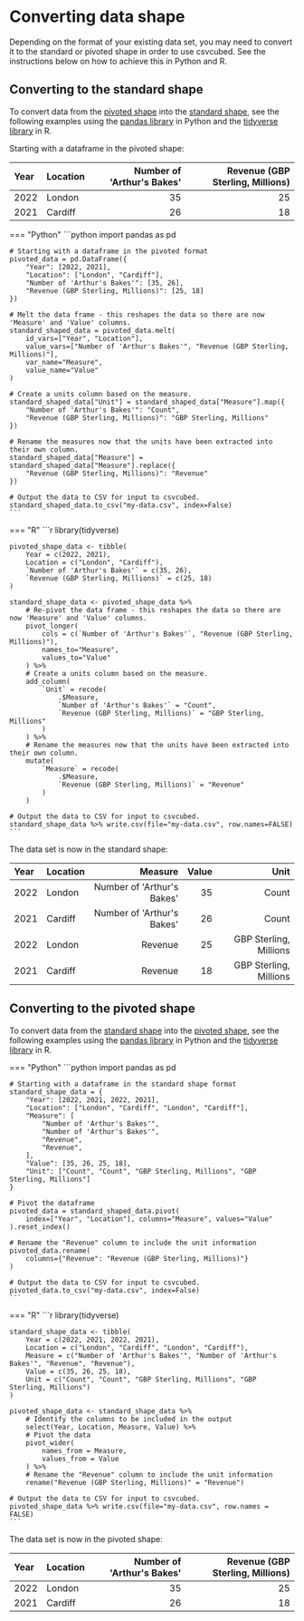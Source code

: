 # Converting data shape

Depending on the format of your existing data set, you may need to convert it to the standard or pivoted shape in order to use csvcubed. See the instructions below on how to achieve this in Python and R.

## Converting to the standard shape

To convert data from the [pivoted shape](./pivoted-shape.md) into the [standard shape](./standard-shape.md), see the following examples using the [pandas library](https://pandas.pydata.org/) in Python and the [tidyverse library](https://tidyverse.org/) in R.

Starting with a dataframe in the pivoted shape:

| Year | Location | Number of 'Arthur's Bakes' | Revenue (GBP Sterling, Millions) |
|:-----|:---------|---------------------------:|---------------------------------:|
| 2022 | London   |                         35 |                               25 |
| 2021 | Cardiff  |                         26 |                               18 |

=== "Python"
    ```python
    import pandas as pd

    # Starting with a dataframe in the pivoted format
    pivoted_data = pd.DataFrame({
        "Year": [2022, 2021],
        "Location": ["London", "Cardiff"],
        "Number of 'Arthur's Bakes'": [35, 26],
        "Revenue (GBP Sterling, Millions)": [25, 18]
    })

    # Melt the data frame - this reshapes the data so there are now 'Measure' and 'Value' columns.
    standard_shaped_data = pivoted_data.melt(
        id_vars=["Year", "Location"],
        value_vars=["Number of 'Arthur's Bakes'", "Revenue (GBP Sterling, Millions)"],
        var_name="Measure",
        value_name="Value"
    )

    # Create a units column based on the measure.
    standard_shaped_data["Unit"] = standard_shaped_data["Measure"].map({
        "Number of 'Arthur's Bakes'": "Count",
        "Revenue (GBP Sterling, Millions)": "GBP Sterling, Millions"
    })

    # Rename the measures now that the units have been extracted into their own column.
    standard_shaped_data["Measure"] = standard_shaped_data["Measure"].replace({
        "Revenue (GBP Sterling, Millions)": "Revenue"
    })

    # Output the data to CSV for input to csvcubed.
    standard_shaped_data.to_csv("my-data.csv", index=False)
    ```
=== "R"
    ```r
    library(tidyverse)

    pivoted_shape_data <- tibble(
        Year = c(2022, 2021),
        Location = c("London", "Cardiff"),
        `Number of 'Arthur's Bakes'` = c(35, 26),
        `Revenue (GBP Sterling, Millions)` = c(25, 18)
    )

    standard_shape_data <- pivoted_shape_data %>%
        # Re-pivot the data frame - this reshapes the data so there are now 'Measure' and 'Value' columns.
        pivot_longer(
            cols = c(`Number of 'Arthur's Bakes'`, "Revenue (GBP Sterling, Millions)"),
            names_to="Measure",
            values_to="Value"
        ) %>%
        # Create a units column based on the measure.
        add_column(
            `Unit` = recode(
                .$Measure,
                `Number of 'Arthur's Bakes'` = "Count",
                `Revenue (GBP Sterling, Millions)` = "GBP Sterling, Millions"
            )
        ) %>%
        # Rename the measures now that the units have been extracted into their own column.
        mutate(
            `Measure` = recode(
                .$Measure,
                `Revenue (GBP Sterling, Millions)` = "Revenue"
            )
        )

    # Output the data to CSV for input to csvcubed.
    standard_shape_data %>% write.csv(file="my-data.csv", row.names=FALSE)
    ```

The data set is now in the standard shape:

| Year | Location |                    Measure | Value |                   Unit |
|:-----|:---------|---------------------------:|------:|-----------------------:|
| 2022 | London   | Number of 'Arthur's Bakes' |    35 |                  Count |
| 2021 | Cardiff  | Number of 'Arthur's Bakes' |    26 |                  Count |
| 2022 | London   |                    Revenue |    25 | GBP Sterling, Millions |
| 2021 | Cardiff  |                    Revenue |    18 | GBP Sterling, Millions |

## Converting to the pivoted shape

To convert data from the [standard shape](./standard-shape.md) into the [pivoted shape](./pivoted-shape.md), see the following examples using the [pandas library](https://pandas.pydata.org/) in Python and the [tidyverse library](https://tidyverse.org/) in R.

=== "Python"
    ```python
    import pandas as pd

    # Starting with a dataframe in the standard shape format
    standard_shape_data = {
        "Year": [2022, 2021, 2022, 2021],
        "Location": ["London", "Cardiff", "London", "Cardiff"],
        "Measure": [
            "Number of 'Arthur's Bakes'",
            "Number of 'Arthur's Bakes'",
            "Revenue",
            "Revenue",
        ],
        "Value": [35, 26, 25, 18],
        "Unit": ["Count", "Count", "GBP Sterling, Millions", "GBP Sterling, Millions"]
    }

    # Pivot the dataframe
    pivoted_data = standard_shaped_data.pivot(
        index=["Year", "Location"], columns="Measure", values="Value"
    ).reset_index()

    # Rename the "Revenue" column to include the unit information
    pivoted_data.rename(
        columns={"Revenue": "Revenue (GBP Sterling, Millions)"}
    )

    # Output the data to CSV for input to csvcubed.
    pivoted_data.to_csv("my-data.csv", index=False)
    ```
=== "R"
    ```r
    library(tidyverse)

    standard_shape_data <- tibble(
        Year = c(2022, 2021, 2022, 2021),
        Location = c("London", "Cardiff", "London", "Cardiff"),
        Measure = c("Number of 'Arthur's Bakes'", "Number of 'Arthur's Bakes'", "Revenue", "Revenue"),
        Value = c(35, 26, 25, 18),
        Unit = c("Count", "Count", "GBP Sterling, Millions", "GBP Sterling, Millions")
    )

    pivoted_shape_data <- standard_shape_data %>%
        # Identify the columns to be included in the output
        select(Year, Location, Measure, Value) %>%
        # Pivot the data
        pivot_wider(
            names_from = Measure,
            values_from = Value
        ) %>%
        # Rename the "Revenue" column to include the unit information
        rename("Revenue (GBP Sterling, Millions)" = "Revenue")

    # Output the data to CSV for input to csvcubed.
    pivoted_shape_data %>% write.csv(file="my-data.csv", row.names = FALSE)
    ```

The data set is now in the pivoted shape:

| Year | Location | Number of 'Arthur's Bakes' | Revenue (GBP Sterling, Millions) |
|:-----|:---------|---------------------------:|---------------------------------:|
| 2022 | London   |                         35 |                               25 |
| 2021 | Cardiff  |                         26 |                               18 |
